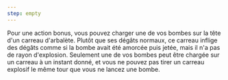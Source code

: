 ```yaml
---
step: empty
---
```

Pour une action bonus, vous pouvez charger une de vos bombes sur la tête d'un carreau d'arbalète. Plutôt que ses dégâts normaux, ce carreau inflige des dégâts comme si la bombe avait été amorcée puis jetée, mais il n'a pas de rayon d'explosion. Seulement une de vos bombes peut être chargée sur un carreau à un instant donné, et vous ne pouvez pas tirer un carreau explosif le même tour que vous ne lancez une bombe.
